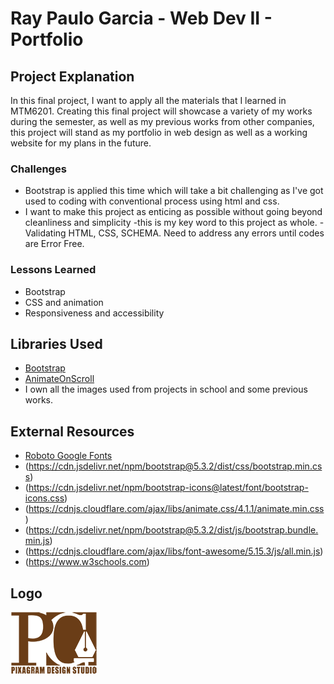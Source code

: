 # Ray Paulo Garcia - Web Dev II - Portfolio

## Project Explanation
In this final project, I want to apply all the materials that I learned in MTM6201. Creating this final project will showcase a variety of my works during the semester, as well as my previous works from other companies, this project will stand as my portfolio in web design as well as a working website for my plans in the future.

### Challenges
- Bootstrap is applied this time which will take a bit challenging as I've got used to coding with conventional process using html and css.
- I want to make this project as enticing as possible without going beyond cleanliness and simplicity -this is my key word to this project as whole.
-Validating HTML, CSS, SCHEMA. Need to address any errors until codes are Error Free.


### Lessons Learned
- Bootstrap
- CSS and animation
- Responsiveness and accessibility

## Libraries Used
- [Bootstrap](https://getbootstrap.com/)
- [AnimateOnScroll](https://michalsnik.github.io/aos/)
- I own all the images used from projects in school and some previous works.

## External Resources
 - [Roboto Google Fonts](https://fonts.google.com/specimen/Roboto)
 - (https://cdn.jsdelivr.net/npm/bootstrap@5.3.2/dist/css/bootstrap.min.css)
 - (https://cdn.jsdelivr.net/npm/bootstrap-icons@latest/font/bootstrap-icons.css)
 - (https://cdnjs.cloudflare.com/ajax/libs/animate.css/4.1.1/animate.min.css)
 - (https://cdn.jsdelivr.net/npm/bootstrap@5.3.2/dist/js/bootstrap.bundle.min.js)
 - (https://cdnjs.cloudflare.com/ajax/libs/font-awesome/5.15.3/js/all.min.js)
 - (https://www.w3schools.com)

## Logo
 ![placeholder](images/logo/logo.png)